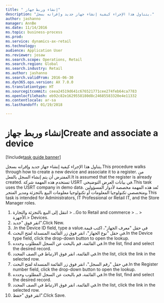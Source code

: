 ```yaml
--- 
title: " إنشاء وربط جهاز"
description: "يتناول هذا الإجراء كيفية إنشاء جهاز جديد وإقرانه بسجل."
author: jashanno
manager: AnnBe
ms.date: 11/14/2016
ms.topic: business-process
ms.prod: 
ms.service: dynamics-ax-retail
ms.technology: 
audience: Application User
ms.reviewer: josaw
ms.search.scope: Operations, Retail
ms.search.region: Global
ms.search.industry: Retail
ms.author: jashanno
ms.search.validFrom: 2016-06-30
ms.dyn365.ops.version: AX 7.0.0
ms.translationtype: HT
ms.sourcegitcommit: ceea24519d641c676521771cee274feb64ca7783
ms.openlocfilehash: eb92c82e1629558180d8c24685583320e4e11332
ms.contentlocale: ar-sa
ms.lasthandoff: 01/19/2018

---
```

# <a name="create-and-associate-a-device"></a><span data-ttu-id="fea1a-103"> إنشاء وربط جهاز</span><span class="sxs-lookup"><span data-stu-id="fea1a-103">Create and associate a device</span></span>

[!include[task guide banner](../includes/task-guide-banner.md)]

<span data-ttu-id="fea1a-104">يتناول هذا الإجراء كيفية إنشاء جهاز جديد وإقرانه بسجل.</span><span class="sxs-lookup"><span data-stu-id="fea1a-104">This procedure walks through how to create a new device and associate it to a register.</span></span> <span data-ttu-id="fea1a-105">من المفترض أن يتم إنشاء السجل بالفعل.</span><span class="sxs-lookup"><span data-stu-id="fea1a-105">It is assumed that the register is already created.</span></span>  <span data-ttu-id="fea1a-106">تستخدم هذه المهمة شركة USRT في بيانات العرض التوضيحي.</span><span class="sxs-lookup"><span data-stu-id="fea1a-106">This task uses the USRT company in demo data.</span></span> <span data-ttu-id="fea1a-107">تُعد هذه المهمة مخصصة لأدوار المسؤولين ومتخصصي تكنولوجيا المعلومات أو تكنولوجيا معلومات البيع بالتجزئة ومدير المتجر.</span><span class="sxs-lookup"><span data-stu-id="fea1a-107">This task is intended for Administrators, IT Professional or Retail IT, and the Store Manager roles.</span></span>

1. <span data-ttu-id="fea1a-108">انتقل إلى البيع بالتجزئة والتجارة > ..</span><span class="sxs-lookup"><span data-stu-id="fea1a-108">Go to Retail and commerce > ..</span></span> <span data-ttu-id="fea1a-109">> الأجهزة.</span><span class="sxs-lookup"><span data-stu-id="fea1a-109">> Devices.</span></span>
2. <span data-ttu-id="fea1a-110">انقر فوق "جديد".</span><span class="sxs-lookup"><span data-stu-id="fea1a-110">Click New.</span></span>
3. <span data-ttu-id="fea1a-111">في حقل "‏‫معرف الجهاز"، اكتب قيمة.</span><span class="sxs-lookup"><span data-stu-id="fea1a-111">In the Device ID field, type a value.</span></span>
4. <span data-ttu-id="fea1a-112">في حقل "نوع الجهاز"، انقر فوق زر القائمة المنسدلة لفتح البحث.</span><span class="sxs-lookup"><span data-stu-id="fea1a-112">In the Device type field, click the drop-down button to open the lookup.</span></span>
5. <span data-ttu-id="fea1a-113">في القائمة، قم بالبحث عن السجل المطلوب وحدده.</span><span class="sxs-lookup"><span data-stu-id="fea1a-113">In the list, find and select the desired record.</span></span>
6. <span data-ttu-id="fea1a-114">في القائمة، انقر فوق الارتباط في الصف المحدد.</span><span class="sxs-lookup"><span data-stu-id="fea1a-114">In the list, click the link in the selected row.</span></span>
7. <span data-ttu-id="fea1a-115">في حقل "رقم السجل"، انقر فوق زر القائمة المنسدلة لفتح البحث.</span><span class="sxs-lookup"><span data-stu-id="fea1a-115">In the Register number field, click the drop-down button to open the lookup.</span></span>
8. <span data-ttu-id="fea1a-116">في القائمة، قم بالبحث عن السجل المطلوب وحدده.</span><span class="sxs-lookup"><span data-stu-id="fea1a-116">In the list, find and select the desired record.</span></span>
9. <span data-ttu-id="fea1a-117">في القائمة، انقر فوق الارتباط في الصف المحدد.</span><span class="sxs-lookup"><span data-stu-id="fea1a-117">In the list, click the link in the selected row.</span></span>
10. <span data-ttu-id="fea1a-118">انقر فوق "حفظ".</span><span class="sxs-lookup"><span data-stu-id="fea1a-118">Click Save.</span></span>


